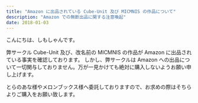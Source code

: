 ```yaml
---
title: "Amazon に出品されている Cube-Unit 及び MICMNIS の作品について"
description: "Amazon での無断出品に関する注意喚起"
date: 2018-01-03
---
```


こんにちは、しもしゃんです。

弊サークル Cube-Unit 及び、改名前の MICMNIS の作品が Amazon に出品されている事実を確認しております。
しかし、弊サークルは Amazon への出品について一切関与しておりません。万が一見かけても絶対に購入しないようお願い申し上げます。

とらのあな様やメロンブックス様へ委託しておりますので、お求めの際はそちらよりご購入をお願い致します。
